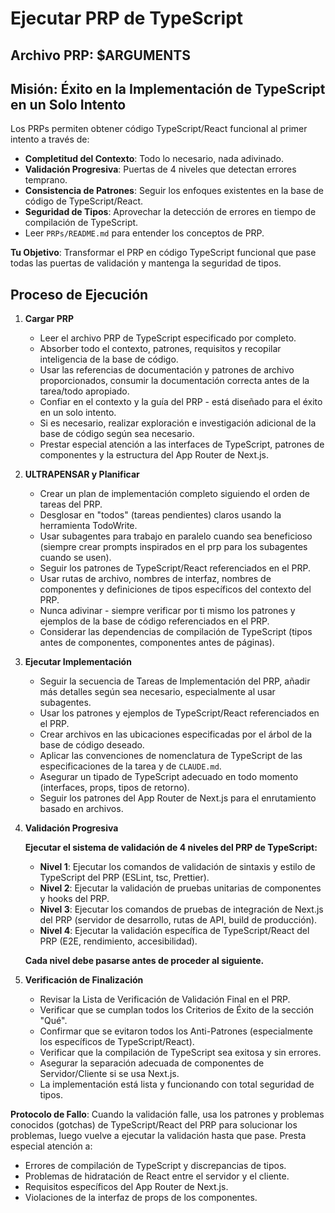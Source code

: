 # Ejecutar PRP de TypeScript

## Archivo PRP: $ARGUMENTS

## Misión: Éxito en la Implementación de TypeScript en un Solo Intento

Los PRPs permiten obtener código TypeScript/React funcional al primer intento a través de:

-   **Completitud del Contexto**: Todo lo necesario, nada adivinado.
-   **Validación Progresiva**: Puertas de 4 niveles que detectan errores temprano.
-   **Consistencia de Patrones**: Seguir los enfoques existentes en la base de código de TypeScript/React.
-   **Seguridad de Tipos**: Aprovechar la detección de errores en tiempo de compilación de TypeScript.
-   Leer `PRPs/README.md` para entender los conceptos de PRP.

**Tu Objetivo**: Transformar el PRP en código TypeScript funcional que pase todas las puertas de validación y mantenga la seguridad de tipos.

## Proceso de Ejecución

1.  **Cargar PRP**
    -   Leer el archivo PRP de TypeScript especificado por completo.
    -   Absorber todo el contexto, patrones, requisitos y recopilar inteligencia de la base de código.
    -   Usar las referencias de documentación y patrones de archivo proporcionados, consumir la documentación correcta antes de la tarea/todo apropiado.
    -   Confiar en el contexto y la guía del PRP - está diseñado para el éxito en un solo intento.
    -   Si es necesario, realizar exploración e investigación adicional de la base de código según sea necesario.
    -   Prestar especial atención a las interfaces de TypeScript, patrones de componentes y la estructura del App Router de Next.js.

2.  **ULTRAPENSAR y Planificar**
    -   Crear un plan de implementación completo siguiendo el orden de tareas del PRP.
    -   Desglosar en "todos" (tareas pendientes) claros usando la herramienta TodoWrite.
    -   Usar subagentes para trabajo en paralelo cuando sea beneficioso (siempre crear prompts inspirados en el prp para los subagentes cuando se usen).
    -   Seguir los patrones de TypeScript/React referenciados en el PRP.
    -   Usar rutas de archivo, nombres de interfaz, nombres de componentes y definiciones de tipos específicos del contexto del PRP.
    -   Nunca adivinar - siempre verificar por ti mismo los patrones y ejemplos de la base de código referenciados en el PRP.
    -   Considerar las dependencias de compilación de TypeScript (tipos antes de componentes, componentes antes de páginas).

3.  **Ejecutar Implementación**
    -   Seguir la secuencia de Tareas de Implementación del PRP, añadir más detalles según sea necesario, especialmente al usar subagentes.
    -   Usar los patrones y ejemplos de TypeScript/React referenciados en el PRP.
    -   Crear archivos en las ubicaciones especificadas por el árbol de la base de código deseado.
    -   Aplicar las convenciones de nomenclatura de TypeScript de las especificaciones de la tarea y de `CLAUDE.md`.
    -   Asegurar un tipado de TypeScript adecuado en todo momento (interfaces, props, tipos de retorno).
    -   Seguir los patrones del App Router de Next.js para el enrutamiento basado en archivos.

4.  **Validación Progresiva**

    **Ejecutar el sistema de validación de 4 niveles del PRP de TypeScript:**
    -   **Nivel 1**: Ejecutar los comandos de validación de sintaxis y estilo de TypeScript del PRP (ESLint, tsc, Prettier).
    -   **Nivel 2**: Ejecutar la validación de pruebas unitarias de componentes y hooks del PRP.
    -   **Nivel 3**: Ejecutar los comandos de pruebas de integración de Next.js del PRP (servidor de desarrollo, rutas de API, build de producción).
    -   **Nivel 4**: Ejecutar la validación específica de TypeScript/React del PRP (E2E, rendimiento, accesibilidad).

    **Cada nivel debe pasarse antes de proceder al siguiente.**

5.  **Verificación de Finalización**
    -   Revisar la Lista de Verificación de Validación Final en el PRP.
    -   Verificar que se cumplan todos los Criterios de Éxito de la sección "Qué".
    -   Confirmar que se evitaron todos los Anti-Patrones (especialmente los específicos de TypeScript/React).
    -   Verificar que la compilación de TypeScript sea exitosa y sin errores.
    -   Asegurar la separación adecuada de componentes de Servidor/Cliente si se usa Next.js.
    -   La implementación está lista y funcionando con total seguridad de tipos.

**Protocolo de Fallo**: Cuando la validación falle, usa los patrones y problemas conocidos (gotchas) de TypeScript/React del PRP para solucionar los problemas, luego vuelve a ejecutar la validación hasta que pase. Presta especial atención a:
-   Errores de compilación de TypeScript y discrepancias de tipos.
-   Problemas de hidratación de React entre el servidor y el cliente.
-   Requisitos específicos del App Router de Next.js.
-   Violaciones de la interfaz de props de los componentes.
